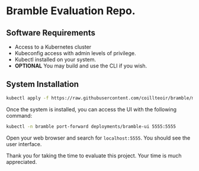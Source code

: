 # Bramble Evaluation Repo. 

## Software Requirements
- Access to a Kubernetes cluster
- Kubeconfig access with admin levels of privilege.
- Kubectl installed on your system.
- **OPTIONAL** You may build and use the CLI if you wish.

## System Installation
```bash
kubectl apply -f https://raw.githubusercontent.com/coillteoir/bramble/master/resources.yaml
```

Once the system is installed, you can access the UI with the following command:
```bash
kubectl -n bramble port-forward deployments/bramble-ui 5555:5555
```

Open your web browser and search for `localhost:5555`. You should see the user interface.



Thank you for taking the time to evaluate this project. Your time is much appreciated.

